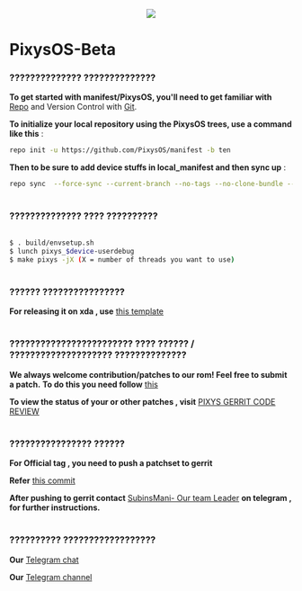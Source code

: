 <p align="center">
<img src="https://github.com/PixysOS/manifest/blob/pie/raw/pixys.png" >
</p>

# PixysOS-Beta #


### ?????????????? ?????????????? ###
**To get started with manifest/PixysOS, you'll need to get familiar with** [Repo](https://source.android.com/source/using-repo.html) and Version Control with [Git](https://source.android.com/source/version-control.html).

**To initialize your local repository using the PixysOS trees, use a command like this** :

```bash
repo init -u https://github.com/PixysOS/manifest -b ten
```

**Then to be sure to add device stuffs in local_manifest
and then sync up** :

```bash
repo sync  --force-sync --current-branch --no-tags --no-clone-bundle --optimized-fetch --prune -j$(nproc --all)
```
# 
### ?????????????? ???? ?????????? ###

```bash

$ . build/envsetup.sh
$ lunch pixys_$device-userdebug
$ make pixys -jX (X = number of threads you want to use)
```
# 
### ?????? ???????????????? ###

**For releasing it on xda , use** [this template](https://github.com/PixysOS/Pixys_doc/blob/pie/xda_template.txt)
# 
### ???????????????????????? ???? ?????? / ???????????????????? ?????????????? ###

**We always welcome contribution/patches to our rom! Feel free to submit a patch.** 
**To do this you need follow**  [this](https://raw.githubusercontent.com/PixysOS/Pixys_doc/pie/gerrit_config.txt)

**To view the status of your or other patches , visit**  [PIXYS GERRIT CODE REVIEW](http://gerrit.pixysos.org)

# 
### ???????????????? ?????? ###

**For Official tag , you need to push a patchset to gerrit** 

**Refer** [this commit](http://gerrit.pixysos.org/106)

**After pushing to gerrit contact**  [SubinsMani- Our team Leader](https://t.me/Subinsmani) **on telegram , for further instructions.** 

# 
### ?????????? ?????????????????? ###

**Our** [Telegram chat](https://t.me/pixysos_chat)

**Our** [Telegram channel](https://t.me/PixysOS)